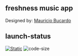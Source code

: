 ## freshness music app

Designed by: [Mauricio Bucardo](https://dribbble.com/shots/6957353-Music-Player-Widget)

## launch-status

[![Static](https://github.com/yourziro/musik/actions/workflows/static.yml/badge.svg)](https://github.com/yourziro/musik/actions/workflows/static.yml)
![code-size](https://img.shields.io/github/languages/code-size/yourziro/musik)